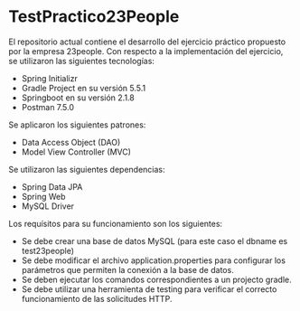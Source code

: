 # TestPractico23People
El repositorio actual contiene el desarrollo del ejercicio práctico propuesto por la empresa 23people.
Con respecto a la implementación del ejercicio, se utilizaron las siguientes tecnologías:
<ul>
  <li> Spring Initializr </li>
  <li> Gradle Project en su versión 5.5.1 </li>
  <li> Springboot en su versión 2.1.8 </li>
  <li> Postman 7.5.0 </li>
</ul>

Se aplicaron los siguientes patrones:
<ul>
  <li> Data Access Object (DAO) </li>
  <li> Model View Controller (MVC) </li>
</ul>

Se utilizaron las siguientes dependencias:
<ul>
  <li> Spring Data JPA </li>
  <li> Spring Web </li>
  <li> MySQL Driver </li> 
</ul>

Los requísitos para su funcionamiento son los siguientes:
<ul>
  <li> Se debe crear una base de datos MySQL (para este caso el dbname es test23people) </li>
  <li> Se debe modificar el archivo application.properties para configurar los parámetros que permiten la conexión a la base de datos. </li>
  <li> Se deben ejecutar los comandos correspondientes a un projecto gradle.</li>
  <li> Se debe utilizar una herramienta de testing para verificar el correcto funcionamiento de las solicitudes HTTP.</li>
</ul>  
